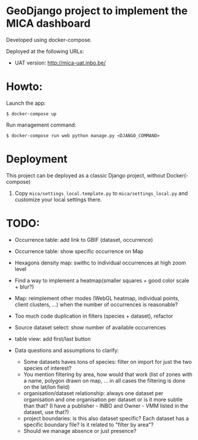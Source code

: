 # GeoDjango project to implement the MICA dashboard

Developed using docker-compose.

Deployed at the following URLs:

- UAT version: http://mica-uat.inbo.be/

# Howto:

Launch the app:

    $ docker-compose up

Run management command:

    $ docker-compose run web python manage.py <DJANGO_COMMAND>

# Deployment

This project can be deployed as a classic Django project, without Docker(-compose)

1) Copy `mica/settings_local.template.py` to `mica/settings_local.py` and customize your local settings there.



# TODO:
- Occurrence table: add link to GBIF (dataset, occurrence)
- Occurrence table: show specific occurrence on Map
- Hexagons density map: swithc to individual occurrences at high zoom level
- Find a way to implement a heatmap(smaller squares + good color scale + blur?)
- Map: reimplement other modes (WebGL heatmap, individual points, client clusters, ...) when the number of occurrences is reasonable?

- Too much code duplication in filters (species + dataset), refactor
- Source dataset select: show number of available occurrences


- table view: add first/last button

    
- Data questions and assumptions to clarify:
    - Some datasets haves tons of species: filter on import for just the two species of interest?
    - You mention filtering by area, how would that work (list of zones with a name, polygon drawn on map, ... in all cases the filtering is done on the lat/lon field)
    - organisation/dataset relationship: always one dataset per organisation and one organisation per dataset or is it more subtle than that? (I have a publisher - INBO and Owner - VMM listed in the dataset, use that?)
    - project boundaries: is this also dataset specific? Each dataset has a specific boundary file? Is it related to "filter by area"?
    - Should we manage absence or just presence?